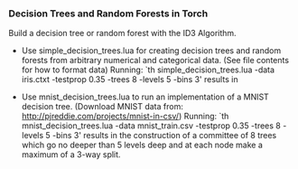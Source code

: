 ### Decision Trees and Random Forests in Torch
Build a decision tree or random forest with the ID3 Algorithm.
- Use simple_decision_trees.lua for creating decision trees and random forests from arbitrary numerical and categorical data. (See file contents for how to format data)
Running:
  `th simple_decision_trees.lua -data iris.ctxt -testprop 0.35 -trees 8 -levels 5 -bins 3'
results in 

- Use mnist_decision_trees.lua to run an implementation of a MNIST decision tree. (Download MNIST data from: http://pjreddie.com/projects/mnist-in-csv/)
Running:
`th mnist_decision_trees.lua -data mnist_train.csv -testprop 0.35 -trees 8 -levels 5 -bins 3'
results in the construction of a committee of 8 trees which go no deeper than 5 levels deep and at each node make a maximum of a 3-way split.

